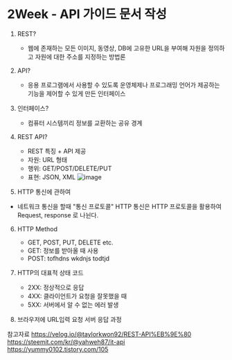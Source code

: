 # 2Week - API 가이드 문서 작성

1) REST?
   - 웹에 존재하는 모든 이미지, 동영상, DB에 고유한 URL을 부여해 자원을 정의하고 자원에 대한 주소를 지정하는 방법론

2) API?
   - 응용 프로그램에서 사용할 수 있도록 운영체제나 프로그래밍 언어가 제공하는 기능을 제어할 수 있게 만든 인터페이스
  
3) 인터페이스?
   - 컴퓨터 시스템끼리 정보를 교환하는 공유 경계

4) REST API?
   - REST 특징 + API 제공
   - 자원: URL 형태
   - 행위: GET/POST/DELETE/PUT
   - 표현: JSON, XML
     ![image](https://github.com/crazy-oung/planttech/assets/74444856/66aed414-7f2d-44d9-ba92-2e4b00ff8b5b)

5) HTTP 통신에 관하여
- 네트워크 통신을 할때 "통신 프로토콜" HTTP 통신은 HTTP 프로토콜을 활용하여 Request, response 로 나뉜다.

6) HTTP Method
   - GET, POST, PUT, DELETE etc.
   - GET: 정보를 받아올 때 사용
   - POST: tofhdns wkdnjs todtjd
  
7) HTTP의 대표적 상태 코드
   - 2XX: 정상적으로 응답
   - 4XX: 클라이언트가 요청을 잘못했을 때
   - 5XX: 서버에서 알 수 없는 에러 발생
     
2) 브라우저에 URL입력 요청 서버 응답 과정


참고자료
https://velog.io/@taylorkwon92/REST-API%EB%9E%80
https://steemit.com/kr/@yahweh87/it-api
https://yummy0102.tistory.com/105
